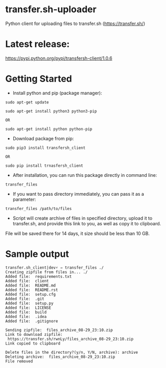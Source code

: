 # transfer.sh-uploader
Python client for uploading files to transfer.sh (https://transfer.sh/)

# Latest release:

https://pypi.python.org/pypi/transfersh-client/1.0.6

# Getting Started
- Install python and pip (package manager):
~~~~
sudo apt-get update

sudo apt-get install python3 python3-pip

OR

sudo apt-get install python python-pip
~~~~
- Download package from pip:
~~~
sudo pip3 install transfersh_client

OR

sudo pip install trnasfersh_client
~~~
- After installation, you can run this package directly in command line:
~~~
transfer_files
~~~
- If you want to pass directory immediately, you can pass it as a parameter:
~~~
transfer_files /path/to/files
~~~

- Script will create archive of files in specified directory, upload it to transfer.sh, and provide this link to you, as well as copy it to clipboard.

File will be saved there for 14 days, it size should be less than 10 GB.
# Sample output

~~~
transfer.sh_client|dev⚡ ⇒ transfer_files ./
Creating zipfile from files in... ./
Added file:  requirements.txt
Added file:  client
Added file:  README.md
Added file:  README.rst
Added file:  setup.cfg
Added file:  .git
Added file:  setup.py
Added file:  LICENSE
Added file:  build
Added file:  .idea
Added file:  .gitignore

Sending zipfile:  files_archive_08-29_23:10.zip
Link to download zipfile:
 https://transfer.sh/rwnLy/files_archive_08-29_23:10.zip
Link copied to clipboard

Delete files in the directory?(y/n, Y/N, archive): archive
Deleting archive:  files_archive_08-29_23:10.zip
File removed
~~~


